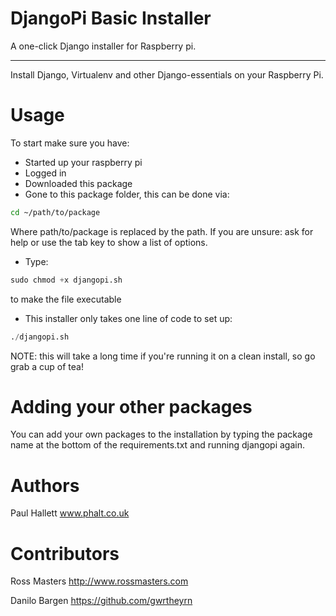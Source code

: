DjangoPi Basic Installer
=
A one-click Django installer for Raspberry pi.

----------

Install Django, Virtualenv and other Django-essentials on your Raspberry Pi.


Usage
=

To start make sure you have:

* Started up your raspberry pi
* Logged in
* Downloaded this package
* Gone to this package folder, this can be done via:


```bash
cd ~/path/to/package
```

Where path/to/package is replaced by the path. If you are unsure: ask for help or use the tab key to show a list of options.

 - Type:

```Python
sudo chmod +x djangopi.sh
```

to make the file executable

- This installer only takes one line of code to set up:

```Python
./djangopi.sh
```

NOTE: this will take a long time if you're running it on a clean install, so go grab a cup of tea!

Adding your other packages
=

You can add your own packages to the installation by typing the package name at the bottom of the requirements.txt and running djangopi again.


Authors
=

Paul Hallett www.phalt.co.uk

Contributors
=

Ross Masters http://www.rossmasters.com

Danilo Bargen https://github.com/gwrtheyrn
